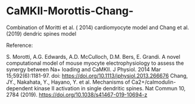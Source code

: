 # CaMKII-Morottis-Chang-
Combination of Moritti et al. ( 2014) cardiomyocyte model and Chang et al. (2019) dendric spines model

Reference:

S. Morotti, A.G. Edwards, A.D. McCulloch, D.M. Bers, E. Grandi. A novel computational model of mouse myocyte electrophysiology to assess the synergy between Na+ loading and CaMKII. J Physiol. 2014 Mar 15;592(6):1181-97. doi: https://doi.org/10.1113/jphysiol.2013.266676
Chang, JY., Nakahata, Y., Hayano, Y. et al. Mechanisms of Ca2+/calmodulin-dependent kinase II activation in single dendritic spines. Nat Commun 10, 2784 (2019). https://doi.org/10.1038/s41467-019-10694-z
